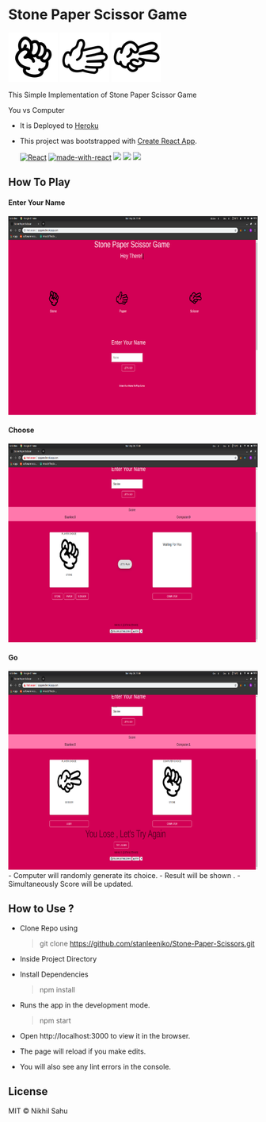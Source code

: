 # Stone Paper Scissor Game

<img height=100px src="./src/img/stone.png" >          <img height=100px src="./src/img/paper.png" >         <img height=100px src="./src/img/scissors.png" >



This Simple Implementation of Stone Paper Scissor Game

You vs Computer

- It is Deployed to [Heroku](http://spsgame.herokuapp.com/)
- This project was bootstrapped with [Create React App](https://github.com/facebook/create-react-app).
    
   
  [![React](https://img.shields.io/website-up-down-green-red/http/shields.io.svg)](http://spsgame.herokuapp.com) [![made-with-react](https://img.shields.io/badge/React-2.1.5-brightgreen.svg)](https://github.com/facebook/create-react-app)
  ![](https://img.shields.io/github/stars/stanleeniko/Stone-Paper-Scissors.svg?style=plastic) 
  ![](https://img.shields.io/github/forks/stanleeniko/Stone-Paper-Scissors.svg) 
  ![](https://img.shields.io/github/license/stanleeniko/Stone-Paper-Scissors.svg)
        
       
  
  

## How To Play

#### Enter Your Name
 <img height=400px src="./src/img/p1.png" >

#### Choose

<img height=400px src="./src/img/p2.png" >

#### Go
<img height=400px src="./src/img/p3.png" >
- Computer will randomly generate its choice.
- Result will be shown .
- Simultaneously Score will be updated.


## How to Use ?

- Clone Repo using

  > git clone https://github.com/stanleeniko/Stone-Paper-Scissors.git

- Inside Project Directory
- Install Dependencies

  > npm install

- Runs the app in the development mode.

  > npm start

- Open http://localhost:3000 to view it in the browser.
- The page will reload if you make edits.
- You will also see any lint errors in the console.

## License

MIT &copy; Nikhil Sahu
